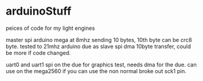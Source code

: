 # arduinoStuff
peices of code for my light engines

master spi arduino mega at 8mhz sending 10 bytes, 10th byte can be crc8 byte.
tested to 21mhz arduino due as slave spi dma 10byte transfer, could be more if code changed.

uart0 and uart1 spi on the due for graphics test, needs dma for the due. can use on the mega2560 if you can use the non normal broke out sck1 pin.
